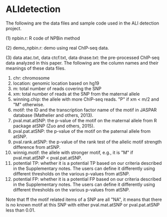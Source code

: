 # ALIdetection

The following are the data files and sample code used in the ALI detection project.

(1) npbin.r: R code of NPBin method

(2) demo_npbin.r: demo using real ChIP-seq data.

(3) data atac.txt, data ctcf.txt, data dnase.txt: the pre-processed ChIP-seq data analyzed in this paper. 
The following are the column names and their meanings of these data files.
1. chr: chromosome
2. location: genomic location based on hg19
3. m: total number of reads covering the SNP
4. xm: total number of reads at the SNP from the maternal allele
5. winning.chip: the allele with more ChIP-seq reads. "P" if xm < m/2 and "M" otherwise.
6. motif: the ID and the transcription factor name of the motif in JASPAR database (Mathelier and others, 2013).
7. pval.mat.atSNP: the p-value of the motif on the maternal allele from R package atSNP (Zuo and others, 2015).
8. pval.pat.atSNP: the p-value of the motif on the paternal allele from atSNP.
9. pval.rank.atSNP: the p-value of the rank test of the allelic motif strength difference from atSNP.
10. winnig.motif: the allele with stronger motif, e.g., it is "M" if pval.mat.atSNP < pval.pat.atSNP.
11. potential TP: whether it is a potential TP based on our criteria described in the Supplementary notes. The users can define it differently using different thresholds on the various p-values from atSNP.
12. potential FP: whether it is a potential FP based on our criteria described in the Supplementary notes. The users can define it differently using different thresholds on the various p-values from atSNP.

Note that ff the motif related items of a SNP are all "NA", it means that there is no known
motif at this SNP with either pval.mat.atSNP or pval.pat.atSNP less than 0.01.

